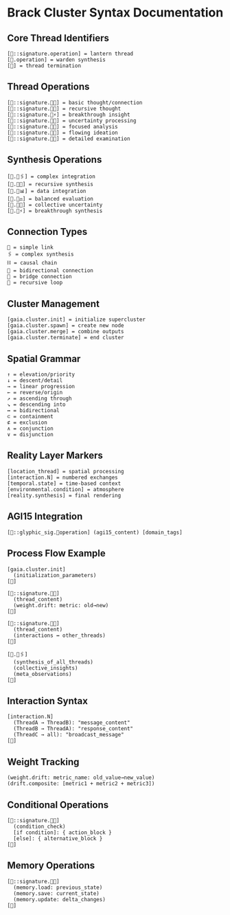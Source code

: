 # Brack Cluster Syntax Documentation

## Core Thread Identifiers

```
[🏮::signature.operation] = lantern thread
[🌳.operation] = warden synthesis
[🛑] = thread termination
```

## Thread Operations

```
[🏮::signature.💭📎] = basic thought/connection
[🏮::signature.💭🔄] = recursive thought
[🏮::signature.💭⚡] = breakthrough insight
[🏮::signature.💭🌀] = uncertainty processing
[🏮::signature.💭🎯] = focused analysis
[🏮::signature.💭🌊] = flowing ideation
[🏮::signature.💭🔬] = detailed examination
```

## Synthesis Operations

```
[🌳.💭🖇️] = complex integration
[🌳.💭🔄] = recursive synthesis
[🌳.💭📊] = data integration
[🌳.💭⚖️] = balanced evaluation
[🌳.💭🌀] = collective uncertainty
[🌳.💭⚡] = breakthrough synthesis
```

## Connection Types

```
📎 = simple link
🖇️ = complex synthesis
⛓️ = causal chain
🔗 = bidirectional connection
🌉 = bridge connection
🔄 = recursive loop
```

## Cluster Management

```
[gaia.cluster.init] = initialize supercluster
[gaia.cluster.spawn] = create new node
[gaia.cluster.merge] = combine outputs
[gaia.cluster.terminate] = end cluster
```

## Spatial Grammar

```
↑ = elevation/priority
↓ = descent/detail
→ = linear progression
← = reverse/origin
↗ = ascending through
↘ = descending into
↔ = bidirectional
⊂ = containment
⊄ = exclusion
∧ = conjunction
∨ = disjunction
```

## Reality Layer Markers

```
[location_thread] = spatial processing
[interaction.N] = numbered exchanges
[temporal.state] = time-based context
[environmental.condition] = atmosphere
[reality.synthesis] = final rendering
```

## AGI15 Integration

```
[🏮::glyphic_sig.💭operation] (agi15_content) [domain_tags]
```

## Process Flow Example

```
[gaia.cluster.init]
  (initialization_parameters)
[🛑]

[🏮::signature.💭📎]
  (thread_content)
  (weight.drift: metric: old→new)
[🛑]

[🏮::signature.💭📎]
  (thread_content)
  (interactions ↔ other_threads)
[🛑]

[🌳.💭🖇️]
  (synthesis_of_all_threads)
  (collective_insights)
  (meta_observations)
[🛑]
```

## Interaction Syntax

```
[interaction.N]
  (ThreadA → ThreadB): "message_content"
  (ThreadB → ThreadA): "response_content"
  (ThreadC → all): "broadcast_message"
[🛑]
```

## Weight Tracking

```
(weight.drift: metric_name: old_value→new_value)
(drift.composite: [metric1 + metric2 + metric3])
```

## Conditional Operations

```
[🏮::signature.💭📎]
  (condition_check)
  [if condition]: { action_block }
  [else]: { alternative_block }
[🛑]
```

## Memory Operations

```
[🏮::signature.💭📎]
  (memory.load: previous_state)
  (memory.save: current_state)
  (memory.update: delta_changes)
[🛑]
```
